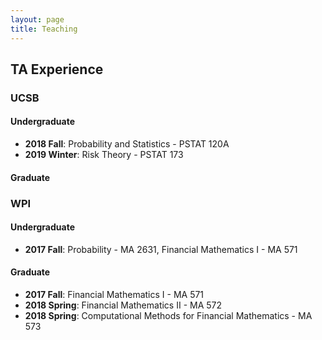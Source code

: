 ```yaml
---
layout: page
title: Teaching
---
```


## TA Experience

### UCSB
#### Undergraduate
* **2018 Fall**: Probability and Statistics - PSTAT 120A  
* **2019 Winter**: Risk Theory - PSTAT 173
#### Graduate

### WPI
#### Undergraduate
* **2017 Fall**: Probability - MA 2631, Financial Mathematics I - MA 571  

#### Graduate
* **2017 Fall**: Financial Mathematics I - MA 571
* **2018 Spring**: Financial Mathematics II - MA 572
* **2018 Spring**: Computational Methods for Financial Mathematics - MA 573
